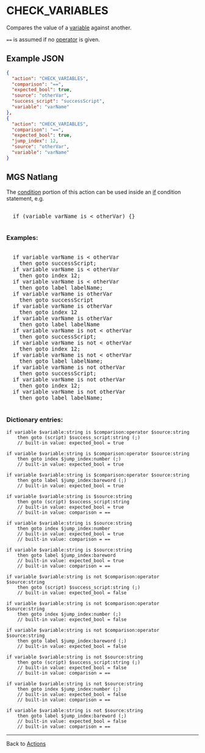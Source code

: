 # CHECK_VARIABLES

Compares the value of a [variable](../scripts/integer_variables) against another.

`==` is assumed if no [operator](../mgs/variables/operator) is given.

## Example JSON

```json
{
  "action": "CHECK_VARIABLES",
  "comparison": "==",
  "expected_bool": true,
  "source": "otherVar",
  "success_script": "successScript",
  "variable": "varName"
},
{
  "action": "CHECK_VARIABLES",
  "comparison": "==",
  "expected_bool": true,
  "jump_index": 12,
  "source": "otherVar",
  "variable": "varName"
}
```

## MGS Natlang

The [condition](../actions/conditional_gotos) portion of this action can be used inside an [if](../mgs/advanced_syntax/if_and_else) condition statement, e.g.

<pre class="HyperMD-codeblock mgs">

  <span class="control">if</span> <span class="bracket">(</span><span class="sigil">variable</span> <span class="string">varName</span> <span class="operator">is</span> <span class="operator"><</span> <span class="string">otherVar</span><span class="bracket">)</span> <span class="bracket">{</span><span class="bracket">}</span>

</pre>

### Examples:

<pre class="HyperMD-codeblock mgs">

  <span class="control">if</span> <span class="sigil">variable</span> <span class="string">varName</span> <span class="operator">is</span> <span class="operator"><</span> <span class="string">otherVar</span>
    <span class="control">then</span> <span class="control">goto</span> <span class="script">successScript</span><span class="terminator">;</span>
  <span class="control">if</span> <span class="sigil">variable</span> <span class="string">varName</span> <span class="operator">is</span> <span class="operator"><</span> <span class="string">otherVar</span>
    <span class="control">then</span> <span class="control">goto</span> <span class="sigil">index</span> <span class="number">12</span><span class="terminator">;</span>
  <span class="control">if</span> <span class="sigil">variable</span> <span class="string">varName</span> <span class="operator">is</span> <span class="operator"><</span> <span class="string">otherVar</span>
    <span class="control">then</span> <span class="control">goto</span> <span class="sigil">label</span> <span class="string">labelName</span><span class="terminator">;</span>
  <span class="control">if</span> <span class="sigil">variable</span> <span class="string">varName</span> <span class="operator">is</span> <span class="string">otherVar</span>
    <span class="control">then</span> <span class="control">goto</span> <span class="script">successScript</span>
  <span class="control">if</span> <span class="sigil">variable</span> <span class="string">varName</span> <span class="operator">is</span> <span class="string">otherVar</span>
    <span class="control">then</span> <span class="control">goto</span> <span class="sigil">index</span> <span class="number">12</span>
  <span class="control">if</span> <span class="sigil">variable</span> <span class="string">varName</span> <span class="operator">is</span> <span class="string">otherVar</span>
    <span class="control">then</span> <span class="control">goto</span> <span class="sigil">label</span> <span class="string">labelName</span>
  <span class="control">if</span> <span class="sigil">variable</span> <span class="string">varName</span> <span class="operator">is</span> <span class="operator">not</span> <span class="operator"><</span> <span class="string">otherVar</span>
    <span class="control">then</span> <span class="control">goto</span> <span class="script">successScript</span><span class="terminator">;</span>
  <span class="control">if</span> <span class="sigil">variable</span> <span class="string">varName</span> <span class="operator">is</span> <span class="operator">not</span> <span class="operator"><</span> <span class="string">otherVar</span>
    <span class="control">then</span> <span class="control">goto</span> <span class="sigil">index</span> <span class="number">12</span><span class="terminator">;</span>
  <span class="control">if</span> <span class="sigil">variable</span> <span class="string">varName</span> <span class="operator">is</span> <span class="operator">not</span> <span class="operator"><</span> <span class="string">otherVar</span>
    <span class="control">then</span> <span class="control">goto</span> <span class="sigil">label</span> <span class="string">labelName</span><span class="terminator">;</span>
  <span class="control">if</span> <span class="sigil">variable</span> <span class="string">varName</span> <span class="operator">is</span> <span class="operator">not</span> <span class="string">otherVar</span>
    <span class="control">then</span> <span class="control">goto</span> <span class="script">successScript</span><span class="terminator">;</span>
  <span class="control">if</span> <span class="sigil">variable</span> <span class="string">varName</span> <span class="operator">is</span> <span class="operator">not</span> <span class="string">otherVar</span>
    <span class="control">then</span> <span class="control">goto</span> <span class="sigil">index</span> <span class="number">12</span><span class="terminator">;</span>
  <span class="control">if</span> <span class="sigil">variable</span> <span class="string">varName</span> <span class="operator">is</span> <span class="operator">not</span> <span class="string">otherVar</span>
    <span class="control">then</span> <span class="control">goto</span> <span class="sigil">label</span> <span class="string">labelName</span><span class="terminator">;</span>

</pre>

### Dictionary entries:

```
if variable $variable:string is $comparison:operator $source:string
    then goto (script) $success_script:string (;)
	// built-in value: expected_bool = true

if variable $variable:string is $comparison:operator $source:string
    then goto index $jump_index:number (;)
	// built-in value: expected_bool = true

if variable $variable:string is $comparison:operator $source:string
    then goto label $jump_index:bareword (;)
	// built-in value: expected_bool = true

if variable $variable:string is $source:string
    then goto (script) $success_script:string
	// built-in value: expected_bool = true
	// built-in value: comparison = ==

if variable $variable:string is $source:string
    then goto index $jump_index:number
	// built-in value: expected_bool = true
	// built-in value: comparison = ==

if variable $variable:string is $source:string
    then goto label $jump_index:bareword
	// built-in value: expected_bool = true
	// built-in value: comparison = ==

if variable $variable:string is not $comparison:operator $source:string
    then goto (script) $success_script:string (;)
	// built-in value: expected_bool = false

if variable $variable:string is not $comparison:operator $source:string
    then goto index $jump_index:number (;)
	// built-in value: expected_bool = false

if variable $variable:string is not $comparison:operator $source:string
    then goto label $jump_index:bareword (;)
	// built-in value: expected_bool = false

if variable $variable:string is not $source:string
    then goto (script) $success_script:string (;)
	// built-in value: expected_bool = false
	// built-in value: comparison = ==

if variable $variable:string is not $source:string
    then goto index $jump_index:number (;)
	// built-in value: expected_bool = false
	// built-in value: comparison = ==

if variable $variable:string is not $source:string
    then goto label $jump_index:bareword (;)
	// built-in value: expected_bool = false
	// built-in value: comparison = ==
```

---

Back to [Actions](../actions)
